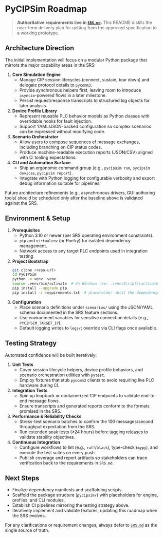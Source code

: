 # PyCIPSim Roadmap

> **Authoritative requirements live in [`SRS.md`](./SRS.md).** This README distills the near-term delivery plan for getting from the approved specification to a working prototype.

## Architecture Direction

The initial implementation will focus on a modular Python package that mirrors the major capability areas in the SRS:

1. **Core Simulation Engine**
   - Manage CIP session lifecycles (connect, sustain, tear down) and delegate protocol details to `pycomm3`.
   - Provide synchronous helpers first, leaving room to introduce `asyncio`-powered flows in a later milestone.
   - Persist request/response transcripts to structured log objects for later analysis.
2. **Device Profile Library**
   - Represent reusable PLC behavior models as Python classes with overridable hooks for fault injection.
   - Support YAML/JSON-backed configuration so complex scenarios can be expressed without modifying code.
3. **Scenario Orchestrator**
   - Allow users to compose sequences of message exchanges, including branching on CIP status codes.
   - Produce machine-readable execution reports (JSON/CSV) aligned with CI tooling expectations.
4. **CLI and Automation Surface**
   - Ship an ergonomic command group (e.g., `pycipsim run`, `pycipsim devices`, `pycipsim report`).
   - Integrate with Python logging for configurable verbosity and export debug information suitable for pipelines.

Future architecture refinements (e.g., asynchronous drivers, GUI authoring tools) should be scheduled only after the baseline above is validated against the SRS.

## Environment & Setup

1. **Prerequisites**
   - Python 3.10 or newer (per SRS operating environment constraints).
   - `pip` and `virtualenv` (or Poetry) for isolated dependency management.
   - Network access to any target PLC endpoints used in integration testing.
2. **Project Bootstrap**
   ```bash
   git clone <repo-url>
   cd PyCIPSim
   python -m venv .venv
   source .venv/bin/activate  # On Windows use: .venv\Scripts\activate
   pip install --upgrade pip
   pip install -r requirements.txt  # placeholder until the dependency list is finalized
   ```
3. **Configuration**
   - Place scenario definitions under `scenarios/` using the JSON/YAML schema documented in the SRS feature sections.
   - Use environment variables for sensitive connection details (e.g., `PYCIPSIM_TARGET_IP`).
   - Default logging writes to `logs/`; override via CLI flags once available.

## Testing Strategy

Automated confidence will be built iteratively:

1. **Unit Tests**
   - Cover session lifecycle helpers, device profile behaviors, and scenario orchestration utilities with `pytest`.
   - Employ fixtures that stub `pycomm3` clients to avoid requiring live PLC hardware during CI.
2. **Integration Tests**
   - Spin up loopback or containerized CIP endpoints to validate end-to-end message flows.
   - Ensure transcripts and generated reports conform to the formats promised in the SRS.
3. **Performance & Reliability Checks**
   - Stress-test scenario batches to confirm the 100 messages/second throughput expectation from the SRS.
   - Run extended soak tests (≥24 hours) before tagging releases to validate stability objectives.
4. **Continuous Integration**
   - Configure workflows to lint (e.g., `ruff`/`black`), type-check (`mypy`), and execute the test suites on every push.
   - Publish coverage and report artifacts so stakeholders can trace verification back to the requirements in `SRS.md`.

## Next Steps

- Finalize dependency manifests and scaffolding scripts.
- Scaffold the package structure (`pycipsim/`) with placeholders for engine, profiles, and CLI modules.
- Establish CI pipelines mirroring the testing strategy above.
- Iteratively implement and validate features, updating this roadmap when the SRS evolves.

For any clarifications or requirement changes, always defer to [`SRS.md`](./SRS.md) as the single source of truth.
